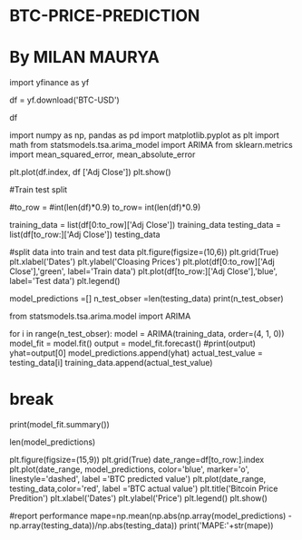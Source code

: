 # BTC-PRICE-PREDICTION
# By MILAN MAURYA
import yfinance as yf

df = yf.download('BTC-USD')

df

import numpy as np, pandas as pd
import matplotlib.pyplot as plt
import math
from statsmodels.tsa.arima_model import ARIMA
from sklearn.metrics import mean_squared_error, mean_absolute_error

plt.plot(df.index, df ['Adj Close'])
plt.show()

#Train test split

#to_row =
#int(len(df)*0.9)
to_row= int(len(df)*0.9)

training_data = list(df[0:to_row]['Adj Close'])
training_data
testing_data = list(df[to_row:]['Adj Close'])
testing_data

#split data into train and test data
plt.figure(figsize=(10,6))
plt.grid(True)
plt.xlabel('Dates')
plt.ylabel('Cloasing Prices')
plt.plot(df[0:to_row]['Adj Close'],'green', label='Train data')
plt.plot(df[to_row:]['Adj Close'],'blue', label='Test data')
plt.legend()

model_predictions =[]
n_test_obser =len(testing_data)
print(n_test_obser)

from statsmodels.tsa.arima.model import ARIMA

for i in range(n_test_obser):
    model = ARIMA(training_data, order=(4, 1, 0))
    model_fit = model.fit()
    output = model_fit.forecast()
    #print(output)
    yhat=output[0]
    model_predictions.append(yhat)
    actual_test_value = testing_data[i]
    training_data.append(actual_test_value)
   # break

print(model_fit.summary())

len(model_predictions)

plt.figure(figsize=(15,9))
plt.grid(True)
date_range=df[to_row:].index
plt.plot(date_range, model_predictions, color='blue', marker='o', linestyle='dashed', label ='BTC predicted value')
plt.plot(date_range, testing_data,color='red', label ='BTC actual value')
plt.title('Bitcoin Price Predition')
plt.xlabel('Dates')
plt.ylabel('Price')
plt.legend()
plt.show()

#report performance
mape=np.mean(np.abs(np.array(model_predictions)
-np.array(testing_data))/np.abs(testing_data))
print('MAPE:'+str(mape))
